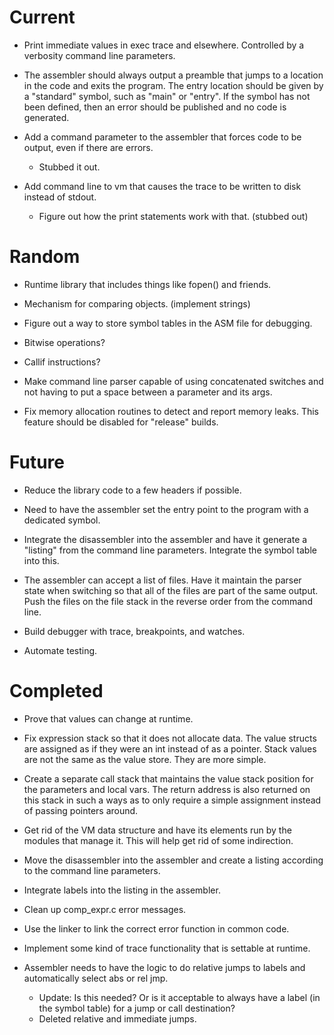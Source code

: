 

# Current

* Print immediate values in exec trace and elsewhere. Controlled by a verbosity command line parameters.

* The assembler should always output a preamble that jumps to a location in the code and exits the program. The entry location should be given by a "standard" symbol, such as "main" or "entry". If the symbol has not been defined, then an error should be published and no code is generated.

* Add a command parameter to the assembler that forces code to be output, even if there are errors.
    * Stubbed it out.

* Add command line to vm that causes the trace to be written to disk instead of stdout.
    * Figure out how the print statements work with that. (stubbed out)

# Random

* Runtime library that includes things like fopen() and friends.

* Mechanism for comparing objects. (implement strings)

* Figure out a way to store symbol tables in the ASM file for debugging.

* Bitwise operations?

* Callif instructions?

* Make command line parser capable of using concatenated switches and not having to put a space between a parameter and its args.

* Fix memory allocation routines to detect and report memory leaks. This feature should be disabled for "release" builds.

# Future

* Reduce the library code to a few headers if possible.

* Need to have the assembler set the entry point to the program with a dedicated symbol.

* Integrate the disassembler into the assembler and have it generate a "listing" from the command line parameters. Integrate the symbol table into this.

* The assembler can accept a list of files. Have it maintain the parser state when switching so that all of the files are part of the same output. Push the files on the file stack in the reverse order from the command line.

* Build debugger with trace, breakpoints, and watches.

* Automate testing.

# Completed

* Prove that values can change at runtime.

* Fix expression stack so that it does not allocate data. The value structs are assigned as if they were an int instead of as a pointer. Stack values are not the same as the value store. They are more simple.

* Create a separate call stack that maintains the value stack position for the parameters and local vars. The return address is also returned on this stack in such a ways as to only require a simple assignment instead of passing pointers around.

* Get rid of the VM data structure and have its elements run by the modules that manage it. This will help get rid of some indirection.

* Move the disassembler into the assembler and create a listing according to the command line parameters.

* Integrate labels into the listing in the assembler.

* Clean up comp_expr.c error messages.

* Use the linker to link the correct error function in common code.

* Implement some kind of trace functionality that is settable at runtime.

* Assembler needs to have the logic to do relative jumps to labels and automatically select abs or rel jmp.
    * Update: Is this needed? Or is it acceptable to always have a label (in the symbol table) for a jump or call destination?
    * Deleted relative and immediate jumps.

